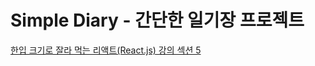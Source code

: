 # Simple Diary - 간단한 일기장 프로젝트

[한입 크기로 잘라 먹는 리액트(React.js) 강의 섹션 5](https://www.inflearn.com/course/%ED%95%9C%EC%9E%85-%EB%A6%AC%EC%95%A1%ED%8A%B8/dashboard)
